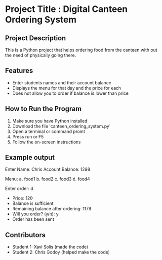 # **Project Title : Digital Canteen Ordering System**
## Project Description
This is a Python project that helps ordering food from the canteen with out the need of physically going there. 

## **Features**
- Enter students names and their account balance
- Displays the menu for that day and the price for each
- Does not allow you to order if balance is lower than price

## **How to Run the Program**
1. Make sure you have Python installed
2. Download the file 'canteen_ordering_system.py'
3. Open a terminal or command promt
4. Press run or F5
5. Follow the on-screen instructions

## **Example output**

Enter Name: Chris
Account Balance: 1298

Menu:
a. food1
b. food2
c. food3
d. food4

Enter order: d
- Price: 120
- Balance is sufficient
- Remaining balance after ordering: 1178
- Will you order? (y/n): y
- Order has been sent

## **Contributors**
- Student 1: Xavi Solis (made the code)
- Student 2: Chris Godoy (helped make the code)

